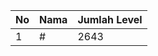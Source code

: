 | No | Nama            | Jumlah Level |
|----|-----------------|--------------|
| 1  | #    |    2643        |
